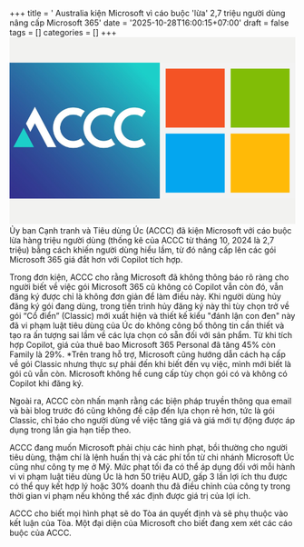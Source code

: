 +++
title = ' Australia kiện Microsoft vì cáo buộc 'lừa' 2,7 triệu người dùng nâng cấp Microsoft 365'
date = '2025-10-28T16:00:15+07:00'
draft = false
tags = []
categories = []
+++
![Microsoft-Acc](Microsoft-X-Accc.jpg)
Ủy ban Cạnh tranh và Tiêu dùng Úc (ACCC) đã kiện Microsoft với cáo buộc lừa hàng triệu người dùng (thống kê của ACCC từ tháng 10, 2024 là 2,7 triệu) bằng cách khiến người dùng hiểu lầm, từ đó nâng cấp lên các gói Microsoft 365 giá đắt hơn với Copilot tích hợp.

Trong đơn kiện, ACCC cho rằng Microsoft đã không thông báo rõ ràng cho người biết về việc gói Microsoft 365 cũ không có Copilot vẫn còn đó, vẫn đăng ký được chỉ là không đơn giản để làm điều này. Khi người dùng hủy đăng ký gói đang dùng, trong tiến trình hủy đăng ký này thì tùy chọn trở về gói “Cổ điển” (Classic) mới xuất hiện và thiết kế kiểu "đánh lận con đen" này đã vi phạm luật tiêu dùng của Úc do không công bố thông tin cần thiết và tạo ra ấn tượng sai lầm về các lựa chọn có sẵn đối với sản phẩm. Từ khi tích hợp Copilot, giá của thuê bao Microsoft 365 Personal đã tăng 45% còn Family là 29%.
*Trên trang hỗ trợ, Microsoft cũng hướng dẫn cách hạ cấp về gói Classic nhưng thực sự phải đến khi biết đến vụ việc, mình mới biết là gói cũ vẫn còn. Microsoft không hề cung cấp tùy chọn gói có và không có Copilot khi đăng ký.

Ngoài ra, ACCC còn nhấn mạnh rằng các biện pháp truyền thông qua email và bài blog trước đó cũng không đề cập đến lựa chọn rẻ hơn, tức là gói Classic, chỉ báo cho người dùng về việc tăng giá và giá mới tự động được áp dụng trong lần gia hạn tiếp theo.

ACCC đang muốn Microsoft phải chịu các hình phạt, bồi thường cho người tiêu dùng, thậm chí là lệnh huấn thị và các phí tổn từ chi nhánh Microsoft Úc cũng như công ty mẹ ở Mỹ. Mức phạt tối đa có thể áp dụng đối với mỗi hành vi vi phạm luật tiêu dùng Úc là hơn 50 triệu AUD, gấp 3 lần lợi ích thu được có thể quy kết hợp lý hoặc 30% doanh thu đã điều chỉnh của công ty trong thời gian vi phạm nếu không thể xác định được giá trị của lợi ích.

ACCC cho biết mọi hình phạt sẽ do Tòa án quyết định và sẽ phụ thuộc vào kết luận của Tòa. Một đại diện của Microsoft cho biết đang xem xét các cáo buộc của ACCC.

